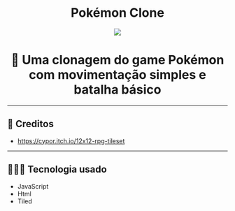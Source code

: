 <h1 align="center">Pokémon Clone</h1>
<p align="center"><img src="https://user-images.githubusercontent.com/100383972/163587023-a1ed12f9-8779-496e-ae06-6ac797ba7531.gif"><br/>
</p>
<h1 align="center">👾 Uma clonagem do game Pokémon com movimentação simples e batalha básico</h1>

---

## 👤 Creditos
 - https://cypor.itch.io/12x12-rpg-tileset

---

## 👨🏾‍💻 Tecnologia usado

- JavaScript 
- Html
- Tiled
